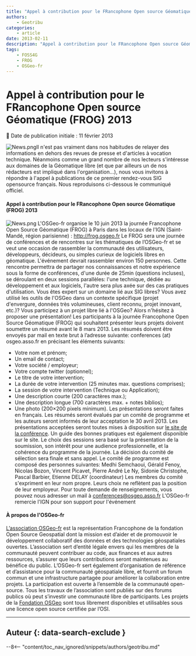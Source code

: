 ```yaml
---
title: "Appel à contribution pour le FRancophone Open source Géomatique (FROG) 2013"
authors:
    - Geotribu
categories:
    - article
date: 2013-02-11
description: "Appel à contribution pour le FRancophone Open source Géomatique (FROG) 2013"
tags:
    - FOSS4G
    - FROG
    - OSGeo-fr
---
```


# Appel à contribution pour le FRancophone Open source Géomatique (FROG) 2013

:calendar: Date de publication initiale : 11 février 2013

![News.png](https://cdn.geotribu.fr/img/logos-icones/divers/News.png)Il n'est pas vraiment dans nos habitudes de relayer des informations en dehors des revues de presse et d'articles à vocation technique. Néanmoins comme un grand nombre de nos lecteurs s'intéresse aux domaines de la Géomatique libre (et que par ailleurs un de nos rédacteurs est impliqué dans l'organisation...), nous vous invitons à répondre à l'appel à publications de ce premier rendez-vous SIG opensource français. Nous reproduisons ci-dessous le communiqué officiel.

#### Appel à contribution pour le FRancophone Open source Géomatique (FROG) 2013

![News.png](https://cdn.geotribu.fr/img/logos-icones/entreprises_association/osgeo.png) L'OSGeo-fr organise le 10 juin 2013 la journée Francophone Open Source Géomatique (FROG) à Paris dans les locaux de l'IGN (Saint-Mandé, région parisienne) : <http://frog.osgeo.fr> Le FROG sera une journée de conférences et de rencontres sur les thématiques de l’OSGeo-fr et se veut une occasion de rassembler la communauté des utilisateurs, développeurs, décideurs, ou simples curieux de logiciels libres en géomatique. L'événement devrait rassembler environ 150 personnes. Cette rencontre permettra de partager nos connaissances et notre expérience sous la forme de conférences, d'une durée de 25min (questions incluses), se déroulant en deux sessions parallèles: l'une technique, dédiée au développement et aux logiciels, l'autre sera plus axée sur des cas pratiques d'utilisation. Vous êtes expert sur un domaine lié aux SIG libres? Vous avez utilisé les outils de l'OSGeo dans un contexte spécifique (projet d'envergure, données très volumineuses, client reconnu, projet innovant, etc.)? Vous participez à un projet libre lié à l'OSGeo? Alors n'hésitez à proposer une présentation! Les participants à la journée Francophone Open Source Géomatique (FROG) qui souhaitent présenter leurs projets doivent soumettre un résumé avant le 8 mars 2013. Les résumés doivent être envoyés par mail en texte brut à l’adresse suivante: conferences (at) osgeo.asso.fr en précisant les éléments suivants:

* Votre nom et prénom;
* Un email de contact;
* Votre société / employeur;
* Votre compte twitter (optionnel);
* Le titre de votre intervention;
* La durée de votre intervention (25 minutes max. questions comprises);
* La session de votre intervention (Technique ou Application);
* Une description courte (200 caractères max.);
* Une description longue (700 caractères max. + notes biblios);
* Une photo (200×200 pixels minimum).
Les présentations seront faites en français. Les résumés seront évalués par un comité de programme et les auteurs seront informés de leur acceptation le 30 avril 2013. Les présentations acceptées seront toutes mises à disposition sur [le site de la conférence](http://frog.osgeo.fr/). Un guide des bonnes pratiques est également disponible sur le site. Le choix des sessions sera basé sur la présentation de la soumission, son intérêt pour une audience professionnelle, et la cohérence du programme de la journée. La décision du comité de sélection sera finale et sans appel. Le comité de programme est composé des personnes suivantes: Medhi Semchaoui, Gérald Fenoy, Nicolas Bozon, Vincent Picavet, Pierre André Le Ny, Sidonie Christophe, Pascal Barbier, Etienne DELAY (coordinateur) Les membres du comité s'expriment en leur nom propre. Leurs choix ne reflètent pas la position de leur employeur. Pour toute demande de renseignements, vous pouvez nous adresser un mail à [conferences@osgeo.asso.fr](mailto:conferences@osgeo.asso.fr) L'OSGeo-fr remercie l'IGN pour son support pour l'événement

#### À propos de l'OSGeo-fr

[L’association OSGeo-fr](http://osgeo.asso.fr/) est la représentation Francophone de la fondation Open Source Geospatial dont la mission est d’aider et de promouvoir le développement collaboratif des données et des technologies géospatiales ouvertes. L’association sert d’entité légale envers qui les membres de la communauté peuvent contribuer au code, aux finances et aux autres ressources, s’assurer que leurs contributions seront maintenues au bénéfice du public. L’OSGeo-fr sert également d’organisation de référence et d’assistance pour la communauté géospatiale libre, et fournit un forum commun et une infrastructure partagée pour améliorer la collaboration entre projets. La participation est ouverte à l’ensemble de la communauté open-source. Tous les travaux de l’association sont publiés sur des forums publics où peut s’investir une communauté libre de participants. Les projets de la [Fondation OSGeo](http://www.osgeo.org/) sont tous librement disponibles et utilisables sous une licence open source certifiée par l’OSI.

----

## Auteur {: data-search-exclude }

--8<-- "content/toc_nav_ignored/snippets/authors/geotribu.md"
